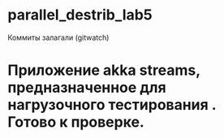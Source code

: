 # parallel_destrib_lab5

Коммиты залагали (gitwatch)

# Приложение akka streams, предназначенное для нагрузочного тестирования . Готово к проверке.

